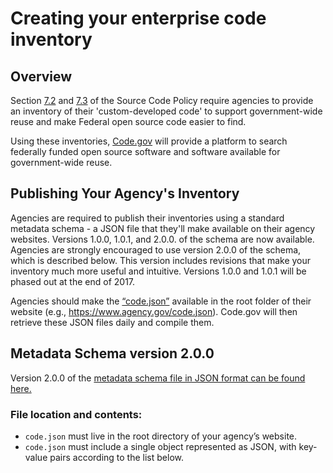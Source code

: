 # Creating your enterprise code inventory

## Overview

Section [7.2](#code-inventories-and-discovery) and [7.3](#codegov) of the Source Code Policy require agencies to provide an inventory of their 'custom-developed code' to support government-wide reuse and make Federal open source code easier to find.

Using these inventories, [Code.gov](https://Code.gov) will provide a platform to search federally funded open source software and software available for government-wide reuse.

## Publishing Your Agency's Inventory

Agencies are required to publish their inventories using a standard metadata schema - a JSON file that they'll make available on their agency websites. Versions 1.0.0, 1.0.1, and 2.0.0\. of the schema are now available. Agencies are strongly encouraged to use version 2.0.0 of the schema, which is described below. This version includes revisions that make your inventory much more useful and intuitive. Versions 1.0.0 and 1.0.1 will be phased out at the end of 2017.

Agencies should make the [“code.json”](https://github.com/presidential-innovation-fellows/code-gov-web/blob/master/src/assets/sample_code_200.json) available in the root folder of their website (e.g., https://www.agency.gov/code.json). Code.gov will then retrieve these JSON files daily and compile them.

## Metadata Schema version 2.0.0

Version 2.0.0 of the [metadata schema file in JSON format can be found here.](https://github.com/presidential-innovation-fellows/code-gov-web/blob/master/src/assets/schemas/2.0.0.json)

### File location and contents:

*   `code.json` must live in the root directory of your agency’s website.
*   `code.json` must include a single object represented as JSON, with key-value pairs according to the list below.